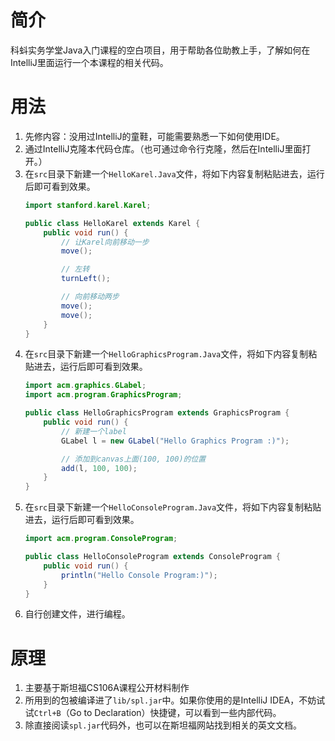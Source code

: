 # 简介

科蚪实务学堂Java入门课程的空白项目，用于帮助各位助教上手，了解如何在IntelliJ里面运行一个本课程的相关代码。

# 用法

1. 先修内容：没用过IntelliJ的童鞋，可能需要熟悉一下如何使用IDE。
2. 通过IntelliJ克隆本代码仓库。（也可通过命令行克隆，然后在IntelliJ里面打开。）
3. 在`src`目录下新建一个`HelloKarel.Java`文件，将如下内容复制粘贴进去，运行后即可看到效果。
    ```java
    import stanford.karel.Karel;
    
    public class HelloKarel extends Karel {
        public void run() {
            // 让Karel向前移动一步
            move();
    
            // 左转
            turnLeft();
    
            // 向前移动两步
            move();
            move();
        }
    }
    ```
4. 在`src`目录下新建一个`HelloGraphicsProgram.Java`文件，将如下内容复制粘贴进去，运行后即可看到效果。
    ```java
    import acm.graphics.GLabel;
    import acm.program.GraphicsProgram;
    
    public class HelloGraphicsProgram extends GraphicsProgram {
        public void run() {
            // 新建一个label
            GLabel l = new GLabel("Hello Graphics Program :)");
    
            // 添加到canvas上面(100, 100)的位置
            add(l, 100, 100);
        }
    }
    ```
5. 在`src`目录下新建一个`HelloConsoleProgram.Java`文件，将如下内容复制粘贴进去，运行后即可看到效果。
    ```java
    import acm.program.ConsoleProgram;
    
    public class HelloConsoleProgram extends ConsoleProgram {
        public void run() {
            println("Hello Console Program:)");
        }
    }
    ```
6. 自行创建文件，进行编程。

# 原理

1. 主要基于斯坦福CS106A课程公开材料制作
2. 所用到的包被编译进了`lib/spl.jar`中。如果你使用的是IntelliJ IDEA，不妨试试`Ctrl+B`（Go to Declaration）快捷键，可以看到一些内部代码。
3. 除直接阅读`spl.jar`代码外，也可以在斯坦福网站找到相关的英文文档。